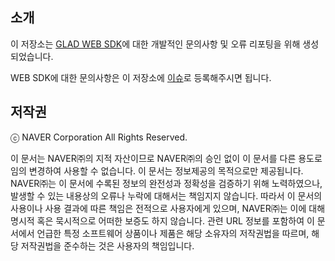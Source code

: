 ## 소개
이 저장소는 [GLAD WEB SDK](https://naver.github.io/glad-sdk-guide/web_new/common/get_started/)에 대한 개발적인 문의사항 및 오류 리포팅을 위해 생성되었습니다.

WEB SDK에 대한 문의사항은 이 저장소에 [이슈](http://github.com/naver/nam-sdk-web/issues)로 등록해주시면 됩니다.




## 저작권

ⓒ NAVER Corporation All Rights Reserved.

이 문서는 NAVER㈜의 지적 자산이므로 NAVER㈜의 승인 없이 이 문서를 다른 용도로 임의 변경하여 사용할 수 없습니다.
이 문서는 정보제공의 목적으로만 제공됩니다. NAVER㈜는 이 문서에 수록된 정보의 완전성과 정확성을 검증하기 위해 노력하였으나, 발생할 수 있는 내용상의 오류나 누락에 대해서는 책임지지 않습니다. 따라서 이 문서의 사용이나 사용 결과에 따른 책임은 전적으로 사용자에게 있으며, NAVER㈜는 이에 대해 명시적 혹은 묵시적으로 어떠한 보증도 하지 않습니다. 관련 URL 정보를 포함하여 이 문서에서 언급한 특정 소프트웨어 상품이나 제품은 해당 소유자의 저작권법을 따르며, 해당 저작권법을 준수하는 것은 사용자의 책임입니다.
